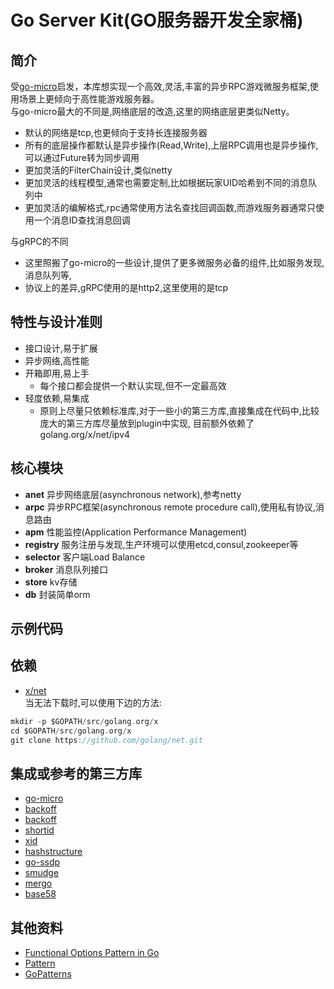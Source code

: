 # Go Server Kit(GO服务器开发全家桶)

## 简介
受[go-micro](https://github.com/micro/go-micro)启发，本库想实现一个高效,灵活,丰富的异步RPC游戏微服务框架,使用场景上更倾向于高性能游戏服务器。  
与go-micro最大的不同是,网络底层的改造,这里的网络底层更类似Netty。

* 默认的网络是tcp,也更倾向于支持长连接服务器
* 所有的底层操作都默认是异步操作(Read,Write),上层RPC调用也是异步操作,可以通过Future转为同步调用
* 更加灵活的FilterChain设计,类似netty
* 更加灵活的线程模型,通常也需要定制,比如根据玩家UID哈希到不同的消息队列中
* 更加灵活的编解格式,rpc通常使用方法名查找回调函数,而游戏服务器通常只使用一个消息ID查找消息回调

与gRPC的不同
* 这里照搬了go-micro的一些设计,提供了更多微服务必备的组件,比如服务发现,消息队列等,
* 协议上的差异,gRPC使用的是http2,这里使用的是tcp

## 特性与设计准则
* 接口设计,易于扩展
* 异步网络,高性能
* 开箱即用,易上手
  - 每个接口都会提供一个默认实现,但不一定最高效
* 轻度依赖,易集成
  - 原则上尽量只依赖标准库,对于一些小的第三方库,直接集成在代码中,比较庞大的第三方库尽量放到plugin中实现,
  目前额外依赖了golang.org/x/net/ipv4

## 核心模块
- **anet** 异步网络底层(asynchronous network),参考netty
- **arpc** 异步RPC框架(asynchronous remote procedure call),使用私有协议,消息路由
- **apm**  性能监控(Application Performance Management)
- **registry** 服务注册与发现,生产环境可以使用etcd,consul,zookeeper等
- **selector** 客户端Load Balance
- **broker** 消息队列接口
- **store** kv存储
- **db** 封装简单orm

## 示例代码

## 依赖
- [x/net](https://golang.org/x/net/ipv4)  
  当无法下载时,可以使用下边的方法:
``` go
mkdir -p $GOPATH/src/golang.org/x
cd $GOPATH/src/golang.org/x
git clone https://github.com/golang/net.git
```

## 集成或参考的第三方库
- [go-micro](https://github.com/micro/go-micro)
- [backoff](https://github.com/cenkalti/backoff)
- [backoff](https://github.com/rfyiamcool/backoff)
- [shortid](https://github.com/teris-io/shortid)
- [xid](https://github.com/rs/xid)
- [hashstructure](https://github.com/mitchellh/hashstructure)
- [go-ssdp](https://github.com/koron/go-ssdp)
- [smudge](https://github.com/clockworksoul/smudge)
- [mergo](https://github.com/imdario/mergo)
- [base58](https://github.com/mr-tron/base58)

## 其他资料
- [Functional Options Pattern in Go](https://halls-of-valhalla.org/beta/articles/functional-options-pattern-in-go,54/)
- [Pattern](https://www.jianshu.com/p/5a3a09894bb5)
- [GoPatterns](https://books.studygolang.com/go-patterns/)